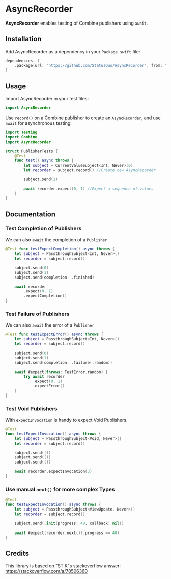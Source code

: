 # AsyncRecorder  

**AsyncRecorder** enables testing of Combine publishers using `await`.  

## Installation  

Add AsyncRecorder as a dependency in your `Package.swift` file:  

```swift
dependencies: [
    .package(url: "https://github.com/StatusQuo/AsyncRecorder", from: "1.0.0")
]
```

## Usage  

Import AsyncRecorder in your test files:  

```swift
import AsyncRecorder
```

Use `record()` on a Combine publisher to create an `AsyncRecorder`, and use `await` for asynchronous testing:  

```swift
import Testing
import Combine
import AsyncRecorder

struct PublisherTests {
    @Test
    func test() async throws {
        let subject = CurrentValueSubject<Int, Never>(0)
        let recorder = subject.record() //Create new AsyncRecorder

        subject.send(1)

        await recorder.expect(0, 1) //Expect a sequence of values
    }
}
```

## Documentation

### Test Completion of Publishers

We can also `await` the completion of a `Publisher`

```swift
@Test func testExpectCompletion() async throws {
    let subject = PassthroughSubject<Int, Never>()
    let recorder = subject.record()

    subject.send(0)
    subject.send(1)
    subject.send(completion: .finished)

    await recorder
        .expect(0, 1)
        .expectCompletion()
}
```

### Test Failure of Publishers

We can also `await` the error of a `Publisher`

```swift
@Test func testExpectError() async throws {
    let subject = PassthroughSubject<Int, Never>()
    let recorder = subject.record()

    subject.send(0)
    subject.send(1)
    subject.send(completion: .failure(.random))

    await #expect(throws: TestError.random) {
        try await recorder
            .expect(0, 1)
            .expectError()
    }
}
```

### Test Void Publishers

With `expectInvocation` is handy to expect Void Publishers.

```swift
@Test
func testExpectInvocation() async throws {
    let subject = PassthroughSubject<Void, Never>()
    let recorder = subject.record()

    subject.send(())
    subject.send(())
    subject.send(())

    await recorder.expectInvocation(3)
}
```

### Use manual `next()` for more complex Types

```swift
@Test
func testExpectInvocation() async throws {
    let subject = PassthroughSubject<ViewUpdate, Never>()
    let recorder = subject.record()

    subject.send(.init(progress: 40, callback: nil))
    
    await #expect(recorder.next()?.progress == 40)
}
```

## Credits

This library is based on "ST K"s stackoverflow answer: https://stackoverflow.com/a/78506360
